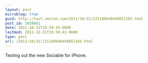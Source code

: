 ```yaml
---
layout: post
microblog: true
guid: http://twit.vmstan.com/2011/10/31/131188640448651265.html
post_id: 3039881
date: 2011-10-31T19:59:43-0600
lastmod: 2011-10-31T19:59:43-0600
type: post
url: /2011/10/31/131188640448651265.html
---
```

Testing out the new Sociable for iPhone.
